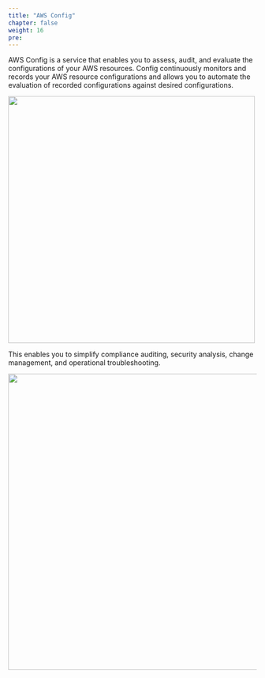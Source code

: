 ```yaml
---
title: "AWS Config"
chapter: false
weight: 16
pre: 
---
```


AWS Config is a service that enables you to assess, audit, and evaluate the configurations of your AWS resources. Config continuously monitors and records your AWS resource configurations and allows you to automate the evaluation of recorded configurations against desired configurations. 

 <img src='/images/aws_config.png' width='500px'>

This enables you to simplify compliance auditing, security analysis, change management, and operational troubleshooting.

 <img src='/images/config_uses.png' width='600px'>